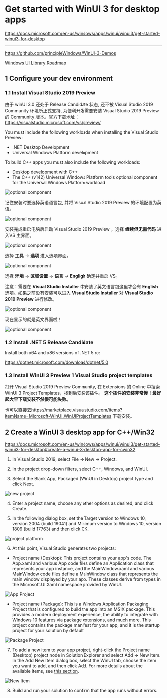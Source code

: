 # Get started with WinUI 3 for desktop apps

<https://docs.microsoft.com/en-us/windows/apps/winui/winui3/get-started-winui3-for-desktop>

***

<https://github.com/principleWindows/WinUI-3-Demos>

[Windows UI Library Roadmap](https://github.com/microsoft/microsoft-ui-xaml/blob/master/docs/roadmap.md)

## 1 Configure your dev environment

### 1.1 Install Visual Studio 2019 Preview


由于 winUI 3.0 还处于 Release Candidate 状态, 还不被 Visual Studio 2019 Community 环境所正式支持,
为便利开发需要安装 Visual Studio 2019 Preview 的 Community 版本。官方下载地址：
<https://visualstudio.microsoft.com/vs/preview/>

You must include the following workloads when installing the Visual Studio Preview:
* .NET Desktop Development
* Universal Windows Platform development

To build C++ apps you must also include the following workloads:
* Desktop development with C++
* The C++ (v142) Universal Windows Platform tools optional component for the Universal Windows Platform workload

![optional component](pix/installVSPreview.PNG)


记住安装时要选择英语语言包, 并将 Visual Studio 2019 Preview 的环境配置为英语。

![optional component](pix/installen.png)

安装完成重启电脑后启动 Visual Studio 2019 Preview 。选择 **继续但无需代码** 进入VS 主界面。

![optional component](pix/startPreview.png)

选择 **工具** -> **选项** 进入选项界面。

![optional component](pix/setlanguage1.png)

选择 **环境** -> **区域设置** -> **语言** -> **Engligh** 确定并重启 VS。

注意：需要在 **Visual Studio Installer** 中安装了英文语言包这里才会有 **English** 选项。如果之前没有安装可以进入 **Visual Studio Installer** 对 **Visual Studio 2019 Preview** 进行修改。

![optional component](pix/setlanguage2.png)

现在显示的就是英文界面啦！

![optional component](pix/englishUI.png)


### 1.2 Install .NET 5 Release Candidate
Install both x64 and x86 versions of .NET 5 rc:

<https://dotnet.microsoft.com/download/dotnet/5.0>

### 1.3 Install WinUI 3 Preview 1 Visual Studio project templates

打开 Visual Studio 2019 Preview Community, 在 Extensions 的 Online 中搜索 
WinUI 3 Project Templates，找到后安装该插件。
**这个插件的安装非常慢！最好起大早下载安装不然很可能失败。**

也可以直接去<https://marketplace.visualstudio.com/items?itemName=Microsoft-WinUI.WinUIProjectTemplates>
下载安装。

## 2 Create a WinUI 3 desktop app for C++/Win32

<https://docs.microsoft.com/en-us/windows/apps/winui/winui3/get-started-winui3-for-desktop#create-a-winui-3-desktop-app-for-cwin32>

1. In Visual Studio 2019, select File -> New -> Project.

2. In the project drop-down filters, select C++, Windows, and WinUI.

3. Select the Blank App, Packaged (WinUI in Desktop) project type and click Next.

![new project](pix/newProj.PNG)

4. Enter a project name, choose any other options as desired, and click Create.

5. In the following dialog box, set the Target version to Windows 10, 
version 2004 (build 19041) and Minimum version to Windows 10, version 1809 
(build 17763) and then click OK.

![project platform](pix/projectPlatform.PNG)

6. At this point, Visual Studio generates two projects:

* Project name (Desktop): This project contains your app's code. The App.xaml and 
various App code files define an Application class that represents your app instance, 
and the MainWindow.xaml and various MainWindow code files define a MainWindow class 
that represents the main window displayed by your app. These classes derive from 
types in the Microsoft.UI.Xaml namespace provided by WinUI.

![App Project](pix/app.PNG)

* Project name (Package): This is a Windows Application Packaging Project that is 
configured to build the app into an MSIX package. This provides a modern deployment 
experience, the ability to integrate with Windows 10 features via package extensions, 
and much more. This project contains the package manifest for your app, and it is the 
startup project for your solution by default.

![Package Project](pix/packManifest.PNG)

7. To add a new item to your app project, right-click the Project name (Desktop) project 
node in Solution Explorer and select Add -> New Item. In the Add New Item dialog box, 
select the WinUI tab, choose the item you want to add, and then click Add. For more 
details about the available items, see [this section](https://docs.microsoft.com/en-us/windows/apps/winui/winui3/#item-templates-for-winui-3).

![New Item](pix/newItem.PNG)

8. Build and run your solution to confirm that the app runs without errors.


